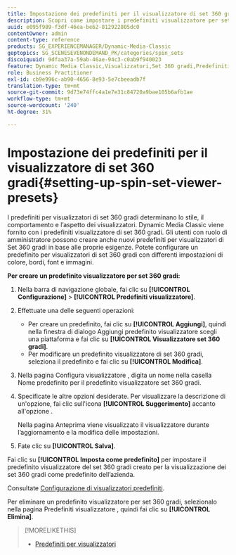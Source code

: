 ```yaml
---
title: Impostazione dei predefiniti per il visualizzatore di set 360 gradi
description: Scopri come impostare i predefiniti visualizzatore per set 360 gradi.
uuid: e095f989-f3df-46ea-be62-812922805dc0
contentOwner: admin
content-type: reference
products: SG_EXPERIENCEMANAGER/Dynamic-Media-Classic
geptopics: SG_SCENESEVENONDEMAND_PK/categories/spin_sets
discoiquuid: 9dfaa37a-59ab-46ae-94c3-c0ab9f940023
feature: Dynamic Media Classic,Visualizzatori,Set 360 gradi,Predefiniti visualizzatore
role: Business Practitioner
exl-id: cb9e996c-ab90-4656-8e93-5e7cbeeadb7f
translation-type: tm+mt
source-git-commit: 9d73e74ffc4a1e7e31c84720a9bae105b6afb1ae
workflow-type: tm+mt
source-wordcount: '240'
ht-degree: 31%

---
```


# Impostazione dei predefiniti per il visualizzatore di set 360 gradi{#setting-up-spin-set-viewer-presets}

I predefiniti per visualizzatori di set 360 gradi determinano lo stile, il comportamento e l’aspetto dei visualizzatori. Dynamic Media Classic viene fornito con i predefiniti visualizzatore di set 360 gradi. Gli utenti con ruolo di amministratore possono creare anche nuovi predefiniti per visualizzatori di Set 360 gradi in base alle proprie esigenze. Potete configurare un predefinito per visualizzatori di set 360 gradi con differenti impostazioni di colore, bordi, font e immagini.

**Per creare un predefinito visualizzatore per set 360 gradi:**

1. Nella barra di navigazione globale, fai clic su **[!UICONTROL Configurazione]** > **[!UICONTROL Predefiniti visualizzatore]**.
1. Effettuate una delle seguenti operazioni:

   * Per creare un predefinito, fai clic su **[!UICONTROL Aggiungi]**, quindi nella finestra di dialogo Aggiungi predefinito visualizzatore scegli una piattaforma e fai clic su **[!UICONTROL Visualizzatore set 360 gradi]**.
   * Per modificare un predefinito visualizzatore di set 360 gradi, seleziona il predefinito e fai clic su **[!UICONTROL Modifica]**.

1. Nella pagina Configura visualizzatore , digita un nome nella casella Nome predefinito per il predefinito visualizzatore set 360 gradi.
1. Specificate le altre opzioni desiderate. Per visualizzare la descrizione di un&#39;opzione, fai clic sull&#39;icona **[!UICONTROL Suggerimento]** accanto all&#39;opzione .

   Nella pagina Anteprima viene visualizzato il visualizzatore durante l’aggiornamento e la modifica delle impostazioni.

1. Fate clic su **[!UICONTROL Salva]**.

Fai clic su **[!UICONTROL Imposta come predefinito]** per impostare il predefinito visualizzatore del set 360 gradi creato per la visualizzazione dei set 360 gradi come predefinito dell’azienda.

Consultate [Configurazione di visualizzatori predefiniti](application-setup.md#configuring_default_viewers).

Per eliminare un predefinito visualizzatore per set 360 gradi, selezionalo nella pagina Predefiniti visualizzatore , quindi fai clic su **[!UICONTROL Elimina]**.

>[!MORELIKETHIS]
>
>* [Predefiniti per visualizzatori](application-setup.md#viewer_presets)

